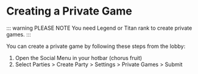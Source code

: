 # Creating a Private Game

::: warning PLEASE NOTE
You need Legend or Titan rank to create private games.
:::

You can create a private game by following these steps from the lobby:

1. Open the Social Menu in your hotbar (chorus fruit)
2. Select Parties > Create Party > Settings > Private Games > Submit
